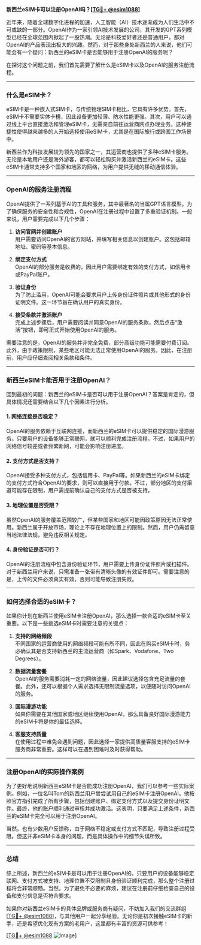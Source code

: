 **新西兰eSIM卡可以注册OpenAI吗？[[TG💪+ @esim1088](https://t.me/s/esim1088)]**

近年来，随着全球数字化进程的加速，人工智能（AI）技术逐渐成为人们生活中不可或缺的一部分。OpenAI作为一家引领AI技术发展的公司，其开发的GPT系列模型已经在全球范围内掀起了一股热潮。无论是科技爱好者还是普通用户，都对OpenAI的产品表现出极大的兴趣。然而，对于那些身处新西兰的人来说，他们可能会有一个疑问：新西兰的eSIM卡是否能够用于注册OpenAI的服务呢？

在探讨这个问题之前，我们首先需要了解什么是eSIM卡以及OpenAI的服务注册流程。

---

### **什么是eSIM卡？**

eSIM卡是一种嵌入式SIM卡，与传统物理SIM卡相比，它具有许多优势。首先，eSIM卡不需要实体卡槽，因此设备更加轻薄、防水性能更强。其次，用户可以通过线上平台直接激活和管理eSIM卡，无需亲自前往运营商网点办理业务。这种便捷性使得越来越多的人开始选择使用eSIM卡，尤其是在国际旅行或跨国工作场景中。

新西兰作为科技发展较为领先的国家之一，其运营商也提供了多种eSIM卡服务。无论是本地用户还是海外游客，都可以轻松购买并激活新西兰的eSIM卡。这些eSIM卡通常支持多个国家和地区的网络，为用户提供无缝的移动通信体验。

---

### **OpenAI的服务注册流程**

OpenAI提供了一系列基于AI的工具和服务，其中最著名的当属GPT语言模型。为了确保服务的安全性和合规性，OpenAI在注册过程中设置了多重验证机制。一般来说，用户需要完成以下几个步骤：

1. **访问官网并创建账户**  
   用户需要访问OpenAI的官方网站，并填写相关信息以创建账户。这包括邮箱地址、密码等基本信息。

2. **绑定支付方式**  
   OpenAI的部分服务是收费的，因此用户需要绑定有效的支付方式，如信用卡或PayPal账户。

3. **验证身份**  
   为了防止滥用，OpenAI可能会要求用户上传身份证件照片或其他形式的身份证明文件。这一环节旨在确认用户的真实身份。

4. **接受条款并激活账户**  
   完成上述步骤后，用户需要阅读并同意OpenAI的服务条款，然后点击“激活”按钮，即可正式开始使用OpenAI的服务。

需要注意的是，OpenAI的服务并非完全免费，部分高级功能可能需要付费订阅。此外，由于政策限制，某些地区可能无法正常使用OpenAI的服务。因此，在注册前，用户应仔细查阅相关条款和条件。

---

### **新西兰eSIM卡能否用于注册OpenAI？**

回到最初的问题：新西兰的eSIM卡是否可以用于注册OpenAI？答案是肯定的，但具体情况还需要结合以下几个因素进行分析。

#### **1. 网络连接是否稳定？**
OpenAI的服务依赖于互联网连接，而新西兰的eSIM卡可以提供稳定的国际漫游服务。只要用户的设备能够正常联网，就可以顺利完成注册流程。不过，如果用户的网络信号较差或者频繁断网，可能会影响注册进度。

#### **2. 支付方式是否支持？**
OpenAI接受多种支付方式，包括信用卡、PayPal等。如果新西兰的eSIM卡绑定的支付方式符合OpenAI的要求，则可以直接用于付款。不过，部分地区的支付渠道可能存在限制，用户需提前确认自己的支付方式是否被支持。

#### **3. 地理位置是否受限？**
虽然OpenAI的服务覆盖范围较广，但某些国家和地区可能因政策原因无法正常使用。新西兰属于开放市场，理论上不存在地理位置上的限制。然而，用户仍需留意当地法律法规，避免违反相关规定。

#### **4. 身份验证是否可行？**
OpenAI的注册流程中包含身份验证环节，用户需要上传身份证件照片或扫描件。对于新西兰用户来说，只需准备一张带有清晰头像的有效证件即可。需要注意的是，上传的文件必须真实有效，否则可能导致注册失败。

---

### **如何选择合适的eSIM卡？**

如果你计划在新西兰使用eSIM卡注册OpenAI，那么选择一款合适的eSIM卡至关重要。以下是一些挑选eSIM卡时需要注意的关键点：

1. **支持的网络频段**  
   不同国家的运营商使用的网络频段可能有所不同，因此在购买eSIM卡时，务必确认其是否支持新西兰的主流运营商（如Spark、Vodafone、Two Degrees）。

2. **数据流量套餐**  
   OpenAI的服务需要消耗一定的网络流量，因此建议选择包含充足流量的套餐。此外，还可以根据个人需求选择无限制流量选项，以便随时访问OpenAI的服务。

3. **国际漫游功能**  
   如果你需要在其他国家或地区继续使用OpenAI，那么具备良好国际漫游能力的eSIM卡将是你的最佳选择。

4. **客服支持质量**  
   在使用过程中难免会遇到问题，因此选择一家提供高质量客服支持的eSIM卡服务商非常重要。这样可以在遇到困难时及时获得帮助。

---

### **注册OpenAI的实际操作案例**

为了更好地说明新西兰eSIM卡是否能成功注册OpenAI，我们可以参考一些实际案例。例如，一位名叫Tom的新西兰用户曾尝试用自己的eSIM卡注册OpenAI。他按照官方指引完成了所有步骤，包括创建账户、绑定支付方式以及提交身份证明文件。最终，他的账户顺利通过审核并成功激活。这表明，只要满足上述条件，新西兰的eSIM卡完全可以用于注册OpenAI。

当然，也有少数用户反馈称，由于网络不稳定或支付方式不匹配，导致注册过程受阻。但这并非eSIM卡本身的问题，而是具体操作中的细节失误所致。

---

### **总结**

综上所述，新西兰的eSIM卡是可以用于注册OpenAI的。只要用户的设备能够稳定联网、支付方式被支持、地理位置不受限制且身份验证顺利完成，那么整个注册过程将会非常顺畅。当然，为了避免不必要的麻烦，建议在注册前仔细检查自己的设备和支付信息是否符合要求。

如果你对新西兰eSIM卡的具体品牌或服务商有疑问，不妨加入我们的交流群组[[TG💪+ @esim1088](https://t.me/s/esim1088)]，与其他用户一起分享经验。无论你是初次接触eSIM卡的新手，还是希望优化现有方案的老用户，这里都有丰富的资源可供参考！

[[TG💪+ @esim1088](https://t.me/s/esim1088) ![Image](https://i.postimg.cc/4NQfJmqS/Snipaste-2025-05-13-00-14-12.png)]